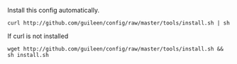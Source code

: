 Install this config automatically.

    curl http://github.com/guileen/config/raw/master/tools/install.sh | sh

If curl is not installed

    wget http://github.com/guileen/config/raw/master/tools/install.sh && sh install.sh
